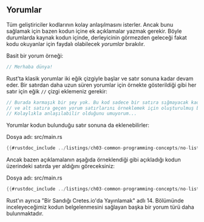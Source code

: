 ## Yorumlar

Tüm geliştiriciler kodlarının kolay anlaşılmasını isterler. Ancak bunu sağlamak için bazen kodun içine ek açıklamalar yazmak gerekir. Böyle durumlarda kaynak kodun içinde, derleyicinin görmezden geleceği fakat kodu okuyanlar için faydalı olabilecek *yorumlar* bırakılır.

Basit bir yorum örneği:

```rust
// Merhaba dünya!
```

Rust'ta klasik yorumlar iki eğik çizgiyle başlar ve satır sonuna kadar devam eder. Bir satırdan daha uzun süren yorumlar için örnekte gösterildiği gibi her satır için eğik `//` çizgi eklemeniz gerekir:

```rust
// Burada karmaşık bir şey yok. Bu kod sadece bir satıra sığmayacak kadar uzun olan
// ve alt satıra geçen yorum satırlarını örneklemek için oluşturulmuş bir kod parçasıdır.
// Kolaylıkla anlaşılabilir olduğunu umuyorum...
```

Yorumlar kodun bulunduğu satır sonuna da eklenebilirler:

<span class="filename">Dosya adı: src/main.rs</span>

```rust
{{#rustdoc_include ../listings/ch03-common-programming-concepts/no-listing-24-comments-end-of-line/src/main.rs}}
```

Ancak bazen açıklamalanın aşağıda örneklendiği gibi açıkladığı kodun üzerindeki satırda yer aldığını göreceksiniz:

<span class="filename">Dosya adı: src/main.rs</span>

```rust
{{#rustdoc_include ../listings/ch03-common-programming-concepts/no-listing-25-comments-above-line/src/main.rs}}
```

Rust'ın ayrıca "Bir Sandığı Cretes.io'da Yayınlamak" adlı 14. Bölümünde inceleyeceğimiz kodun belgelenmesini sağlayan başka bir yorum türü daha bulunmaktadır.